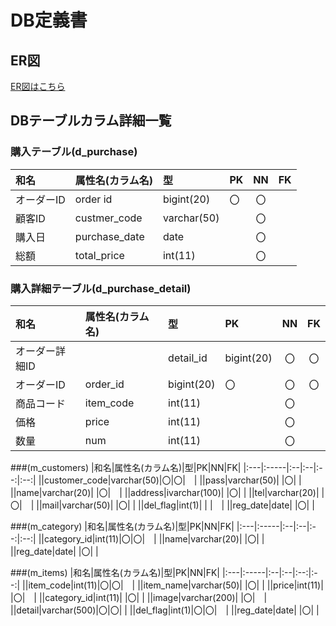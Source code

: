 # DB定義書
## ER図
[ER図はこちら](https://github.com/Aso2001374/2021sys-design/blob/main/0705kadai.md "ER図はこちら")

## DBテーブルカラム詳細一覧

### 購入テーブル(d_purchase)
|和名|属性名(カラム名)|型|PK|NN|FK|
|:---|:-----|:-|:-|:--:|:--:|
|オーダーID|order id|bigint(20)|〇|〇|　|
|顧客ID|custmer_code|varchar(50)| |〇| |
|購入日|purchase_date|date| |〇|　|
|総額|total_price|int(11)| |〇||

### 購入詳細テーブル(d_purchase_detail)
|和名|属性名(カラム名)|型|PK|NN|FK|
|:---|:-----|:--|:-|:--:|:--:|
オーダー詳細ID||detail_id|bigint(20)|〇|〇|　|
|オーダーID|order_id|bigint(20)|〇|〇|〇|
|商品コード|item_code|int(11)| |〇|　|
|価格|price|int(11)| |〇||
|数量|num|int(11)| |〇||

###(m_customers)
|和名|属性名(カラム名)|型|PK|NN|FK|
|:---|:-----|:--|:--|:--:|:--:|
||customer_code|varchar(50)|〇|〇|　|
||pass|varchar(50)| |〇| |
||name|varchar(20)| |〇|　|
||address|ivarchar(100)| |〇| |
||tel|varchar(20)| |〇|　|
||mail|varchar(50)| |〇| |
||del_flag|int(1)| | |　|
||reg_date|date| |〇| |

###(m_category)
|和名|属性名(カラム名)|型|PK|NN|FK|
|:---|:-----|:--|:--|:--:|:--:|
||category_id|int(11)|〇|〇|　|
||name|varchar(20)| |〇| |
||reg_date|date| |〇| |

###(m_items)
|和名|属性名(カラム名)|型|PK|NN|FK|
|:---|:-----|:--|:--|:--:|:--:|
||item_code|int(11)|〇|〇|　|
||item_name|varchar(50)| |〇| |
||price|int(11)| |〇|　|
||category_id|int(11)| |〇| |
||image|varchar(200)| |〇|　|
||detail|varchar(500)|〇|〇| |
||del_flag|int(1)|〇|〇|　|
||reg_date|date| |〇| |

